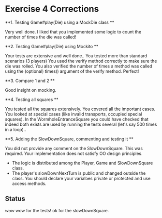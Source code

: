 # Exercise 4 Corrections



**1. Testing Game#play(Die) using a MockDie class **

Very well done. I liked that you implemented some logic to count the number of times the die was called! 

**2. Testing Game#play(Die) using Mockito **

Your tests are extensive and well done.. You tested more than standard scenarios (3 players) You used the verify method correctly to make sure the die was rolled. 
You also verified the number of times a method was called using the (optional) times() argument of the verify method. Perfect!

**3. Compare 1 and 2 **

Good insight on mocking. 

**4. Testing all squares **

You tested all the squares extensively. You covered all the important cases. You looked at special cases (like invalid transports, occupied special squares). In the WormholeEntranceSquare you could have checked that indeed both exists are used by running the tests several (let's say 500 times in a loop)..

**5.  Adding the SlowDownSquare, commenting and testing it **

You did not provide any comment on the SlowDownSquare. This was required. 
Your implementation does not satisfy OO design principles.
- The logic is distributed among the Player, Game and SlowDownSquare class.
- The player's slowDownNextTurn is public and changed outside the class. You should declare your varialbes private or protected and use access methods.
  

## Status

*wow*
wow for the tests!
ok for the slowDownSquare.


